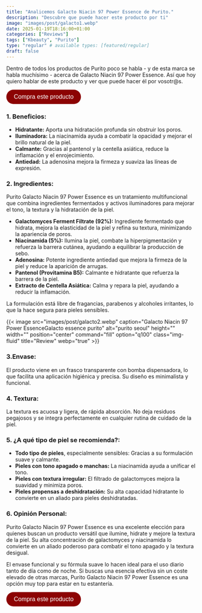```yaml
---
title: "Analicemos Galacto Niacin 97 Power Essence de Purito."
description: "Descubre que puede hacer este producto por ti"
image: "images/post/galacto1.webp"
date: 2025-01-19T18:16:00+01:00
categories: ["Reviews"]
tags: ["Kbeauty", "Purito"]
type: "regular" # available types: [featured/regular]
draft: false
---
```


Dentro de todos los productos de Purito poco se habla - y de esta marca se habla muchísimo - acerca de Galacto Niacin 97 Power Essence. Así que hoy quiero hablar de este producto y ver que puede hacer él por vosotr@s. 

<a href="https://amzn.to/40JsHFE" target="_blank">
  <button class="custom-button">Compra este producto</button>
</a>

<div><style>
  .custom-button {
    background-color: #8c0303; /* Color del botón */
    color: white; /* Color de la fuente */
    font-family: Arial, sans-serif; /* Fuente */
    font-size: 16px; /* Tamaño de la fuente */
    padding: 10px 20px; /* Espaciado interior */
    border: none; /* Sin borde */
    border-radius: 20px; /* Bordes redondeados */
    cursor: pointer; /* Aparece como un cursor de mano */
    transition: background-color 0.3s; /* Transición suave para el cambio de color */
    text-decoration: none; /* Eliminar subrayado */
  }

  .custom-button:hover {
    background-color: #a30f0f; /* Color cuando el botón está en hover */
  }
</style>
</div>

### 1. Beneficios:

- **Hidratante:** Aporta una hidratación profunda sin obstruir los poros.
- **Iluminadora:** La niacinamida ayuda a combatir la opacidad y mejorar el brillo natural de la piel.
- **Calmante:** Gracias al pantenol y la centella asiática, reduce la inflamación y el enrojecimiento.
- **Antiedad:** La adenosina mejora la firmeza y suaviza las líneas de expresión.

### 2. Ingredientes:

Purito Galacto Niacin 97 Power Essence es un tratamiento multifuncional que combina ingredientes fermentados y activos iluminadores para mejorar el tono, la textura y la hidratación de la piel.

- **Galactomyces Ferment Filtrate (92%):** Ingrediente fermentado que hidrata, mejora la elasticidad de la piel y refina su textura, minimizando la apariencia de poros.
- **Niacinamida (5%):** Ilumina la piel, combate la hiperpigmentación y refuerza la barrera cutánea, ayudando a equilibrar la producción de sebo.
- **Adenosina:** Potente ingrediente antiedad que mejora la firmeza de la piel y reduce la aparición de arrugas.
- **Pantenol (Provitamina B5):** Calmante e hidratante que refuerza la barrera de la piel.
- **Extracto de Centella Asiática:** Calma y repara la piel, ayudando a reducir la inflamación.

La formulación está libre de fragancias, parabenos y alcoholes irritantes, lo que la hace segura para pieles sensibles.

{{< image src="images/post/galacto2.webp" caption="Galacto Niacin 97 Power EssenceGalacto essence purito" alt="purito seoul" height="" width="" position="center" command="fill" option="q100" class="img-fluid" title="Review" webp="true" >}}

### 3.Envase:

El producto viene en un frasco transparente con bomba dispensadora, lo que facilita una aplicación higiénica y precisa. Su diseño es minimalista y funcional.

### 4. Textura:

La textura es acuosa y ligera, de rápida absorción. No deja residuos pegajosos y se integra perfectamente en cualquier rutina de cuidado de la piel.


### 5. ¿A qué tipo de piel se recomienda?: 

- **Todo tipo de pieles**, especialmente sensibles: Gracias a su formulación suave y calmante.
- **Pieles con tono apagado o manchas:** La niacinamida ayuda a unificar el tono.
- **Pieles con textura irregular:** El filtrado de galactomyces mejora la suavidad y minimiza poros.
- **Pieles propensas a deshidratación:** Su alta capacidad hidratante lo convierte en un aliado para pieles deshidratadas.

### 6. Opinión Personal: 

Purito Galacto Niacin 97 Power Essence es una excelente elección para quienes buscan un producto versátil que ilumine, hidrate y mejore la textura de la piel. Su alta concentración de galactomyces y niacinamida lo convierte en un aliado poderoso para combatir el tono apagado y la textura desigual.

El envase funcional y su fórmula suave lo hacen ideal para el uso diario tanto de día como de noche. Si buscas una esencia efectiva sin un coste elevado de otras marcas, Purito Galacto Niacin 97 Power Essence es una opción muy top para estar en tu estantería.

<a href="https://amzn.to/40JsHFE" target="_blank">
  <button class="custom-button">Compra este producto</button>
</a>

<div><style>
  .custom-button {
    background-color: #8c0303; /* Color del botón */
    color: white; /* Color de la fuente */
    font-family: Arial, sans-serif; /* Fuente */
    font-size: 16px; /* Tamaño de la fuente */
    padding: 10px 20px; /* Espaciado interior */
    border: none; /* Sin borde */
    border-radius: 20px; /* Bordes redondeados */
    cursor: pointer; /* Aparece como un cursor de mano */
    transition: background-color 0.3s; /* Transición suave para el cambio de color */
    text-decoration: none; /* Eliminar subrayado */
  }

  .custom-button:hover {
    background-color: #a30f0f; /* Color cuando el botón está en hover */
  }
</style>
</div>


